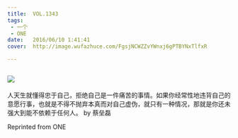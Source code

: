 ```yaml
---
title:	VOL.1343
tags:
 - 一个
 - ONE
date:	2016/06/10 1:41:41
cover:	http://image.wufazhuce.com/FgsjNCWZZvYWnxj6gPTBYNxTlfxR

---
```

![](http://image.wufazhuce.com/FgsjNCWZZvYWnxj6gPTBYNxTlfxR)
---

人天生就懂得忠于自己，拒绝自己是一件痛苦的事情。如果你经常性地违背自己的意愿行事，也就是不得不抛弃本真而对自己虚伪，就只有一种情况，那就是你还未强大到能不依赖于任何人。 by 蔡垒磊
 
Reprinted from ONE
